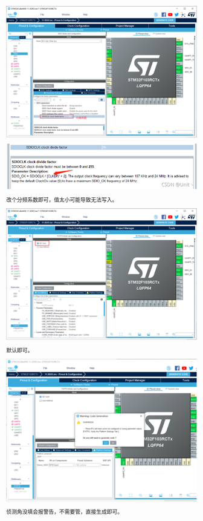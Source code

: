 ![image-20221130015544002](README.assets/image-20221130015544002.png)

![img](README.assets/54a806f7070b44df84f79e4ff8d2471b.png)

改个分频系数即可，值太小可能导致无法写入。

![image-20221130015558533](README.assets/image-20221130015558533.png)

默认即可。

![image-20221130015713379](README.assets/image-20221130015713379.png)

侦测角没填会报警告，不需要管，直接生成即可。